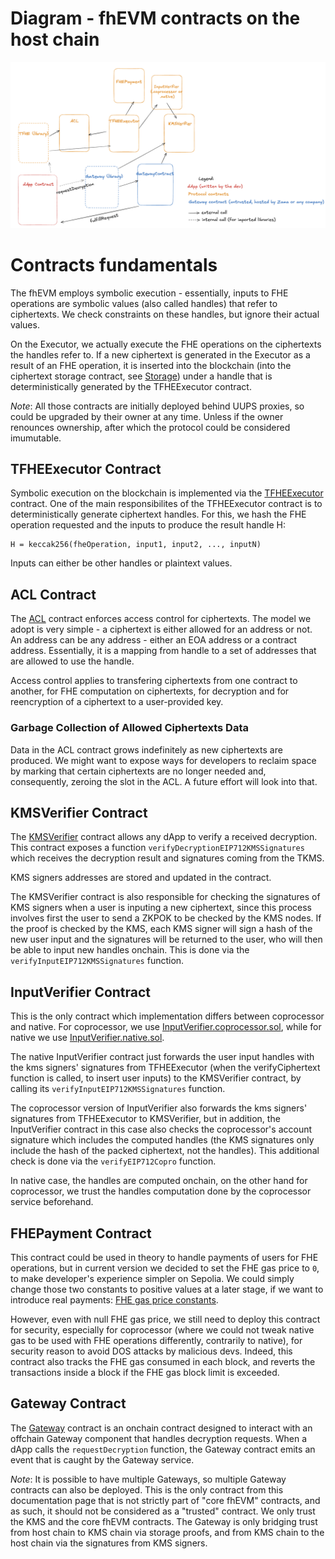 # Diagram - fhEVM contracts on the host chain

![fhEVM Contracts](../../assets/fhEVMContracts.png)

# Contracts fundamentals

The fhEVM employs symbolic execution - essentially, inputs to FHE operations are symbolic values (also called handles) that refer to ciphertexts. We check constraints on these handles, but ignore their actual values.

On the Executor, we actually execute the FHE operations on the ciphertexts the handles refer to. If a new ciphertext is generated in the Executor as a result of an FHE operation, it is inserted into the blockchain (into the ciphertext storage contract, see [Storage](storage.md)) under a handle that is deterministically generated by the TFHEExecutor contract.

_Note_: All those contracts are initially deployed behind UUPS proxies, so could be upgraded by their owner at any time. Unless if the owner renounces ownership, after which the protocol could be considered imumutable.

## TFHEExecutor Contract

Symbolic execution on the blockchain is implemented via the [TFHEExecutor](../../../contracts/contracts/TFHEExecutor.sol) contract. One of the main responsibilites of the TFHEExecutor contract is to deterministically generate ciphertext handles. For this, we hash the FHE operation requested and the inputs to produce the result handle H:

```
H = keccak256(fheOperation, input1, input2, ..., inputN)
```

Inputs can either be other handles or plaintext values.

## ACL Contract

The [ACL](../../../contracts/contracts/ACL.sol) contract enforces access control for ciphertexts. The model we adopt is very simple - a ciphertext is either allowed for an address or not. An address can be any address - either an EOA address or a contract address. Essentially, it is a mapping from handle to a set of addresses that are allowed to use the handle.

Access control applies to transfering ciphertexts from one contract to another, for FHE computation on ciphertexts, for decryption and for reencryption of a ciphertext to a user-provided key.

### Garbage Collection of Allowed Ciphertexts Data

Data in the ACL contract grows indefinitely as new ciphertexts are produced. We might want to expose ways for developers to reclaim space by marking that certain ciphertexts are no longer needed and, consequently, zeroing the slot in the ACL. A future effort will look into that.

## KMSVerifier Contract

The [KMSVerifier](../../../contracts/contracts/KMSVerifier.sol) contract allows any dApp to verify a received decryption. This contract exposes a function `verifyDecryptionEIP712KMSSignatures` which receives the decryption result and signatures coming from the TKMS.

KMS signers addresses are stored and updated in the contract.

The KMSVerifier contract is also responsible for checking the signatures of KMS signers when a user is inputing a new ciphertext, since this process involves first the user to send a ZKPOK to be checked by the KMS nodes. If the proof is checked by the KMS, each KMS signer will sign a hash of the new user input and the signatures will be returned to the user, who will then be able to input new handles onchain. This is done via the `verifyInputEIP712KMSSignatures` function.

## InputVerifier Contract

This is the only contract which implementation differs between coprocessor and native. For coprocessor, we use [InputVerifier.coprocessor.sol](../../../contracts/contracts/InputVerifier.coprocessor.sol), while for native we use [InputVerifier.native.sol](../../../contracts/contracts/InputVerifier.native.sol).

The native InputVerifier contract just forwards the user input handles with the kms signers' signatures from TFHEExecutor (when the verifyCiphertext function is called, to insert user inputs) to the KMSVerifier contract, by calling its `verifyInputEIP712KMSSignatures` function.

The coprocessor version of InputVerifier also forwards the kms signers' signatures from TFHEExecutor to KMSVerifier, but in addition, the InputVerifier contract in this case also checks the coprocessor's account signature which includes the computed handles (the KMS signatures only include the hash of the packed ciphertext, not the handles). This additional check is done via the `verifyEIP712Copro` function.

In native case, the handles are computed onchain, on the other hand for coprocessor, we trust the handles computation done by the coprocessor service beforehand.

## FHEPayment Contract

This contract could be used in theory to handle payments of users for FHE operations, but in current version we decided to set the FHE gas price to `0`, to make developer's experience simpler on Sepolia. We could simply change those two constants to positive values at a later stage, if we want to introduce real payments: [FHE gas price constants](../../../contracts/contracts/FHEPayment.sol#L33-L34).

However, even with null FHE gas price, we still need to deploy this contract for security, especially for coprocessor (where we could not tweak native gas to be used with FHE operations differently, contrarily to native), for security reason to avoid DOS attacks by malicious devs. Indeed, this contract also tracks the FHE gas consumed in each block, and reverts the transactions inside a block if the FHE gas block limit is exceeded.

## Gateway Contract

The [Gateway](../../../contracts/gateway/GatewayContract.sol) contract is an onchain contract designed to interact with an offchain Gateway component that handles decryption requests. When a dApp calls the `requestDecryption` function, the Gateway contract emits an event that is caught by the Gateway service.

_Note_: It is possible to have multiple Gateways, so multiple Gateway contracts can also be deployed. This is the only contract from this documentation page that is not strictly part of "core fhEVM" contracts, and as such, it should not be considered as a "trusted" contract. We only trust the KMS and the core fhEVM contracts. The Gateway is only bridging trust from host chain to KMS chain via storage proofs, and from KMS chain to the host chain via the signatures from KMS signers.
